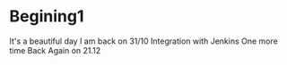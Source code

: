 # Begining1
It's a beautiful day
I am back on 31/10
Integration with Jenkins
One more time
Back Again on 21.12
